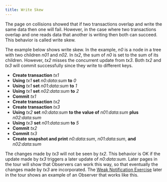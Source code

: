 ```yaml
---
title: Write Skew
---
```


The page on collisions showed that if two transactions overlap and write the same data then one will
fail.  However, in the case where two transactions overlap and one reads data that another is writing
then both can succeed.  This behavior is called write skew.

The example below shows write skew.  In the example, *n0* is a node in a tree with two children *n01*
and *n02*.  In *tx2*, the sum of *n0* is set to the sum of its children.  However, *tx2* misses the
concurrent update from *tx3*.  Both *tx2* and *tx3* will commit successfully since they write to
different keys.

 * **Create transaction** *tx1*
 * **Using** *tx1* **set** *n0:data:sum* **to** *0*
 * **Using** *tx1* **set** *n01:data:sum* **to** *1*
 * **Using** *tx1* **set** *n02:data:sum* **to** *2*
 * **Commit** *tx1*
 * **Create transaction** *tx2*
 * **Create transaction** *tx3*
 * **Using** *tx2* **set** *n0:data:sum* **to the value of** *n01:data:sum* **plus** *n02:data:sum*
 * **Using** *tx3* **set** *n01:data:sum* **to** *5*
 * **Commit** *tx2*
 * **Commit** *tx3*
 * **Create snapshot and print** *n0:data:sum*, *n01:data:sum*, **and** *n02:data:sum*

The changes made by *tx3* will not be seen by *tx2*. This behavior is OK if the update made by *tx3*
triggers a later update of *n0:data:sum*. Later pages in the tour will show that Observers can work
this way, so that eventually the changes made by *tx3* are incorporated.  The [Weak Notification
Exercise](/tour/weak-notifications/) later in the tour shows an example of an Observer that works
like this.
